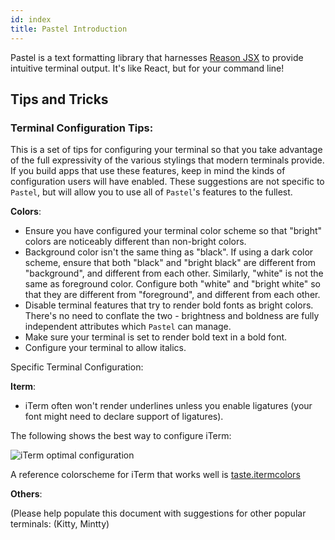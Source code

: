 ```yaml
---
id: index
title: Pastel Introduction
---
```


Pastel is a text formatting library that harnesses [Reason JSX](https://reasonml.github.io/docs/en/jsx) to provide intuitive terminal output. It's like React, but for your command line!

## Tips and Tricks

### Terminal Configuration Tips:

This is a set of tips for configuring your terminal so that you take advantage
of the full expressivity of the various stylings that modern terminals provide.
If you build apps that use these features, keep in mind the kinds of
configuration users will have enabled.
These suggestions are not specific to `Pastel`, but will allow you to use all
of `Pastel`'s features to the fullest.

**Colors**:

- Ensure you have configured your terminal color scheme so that "bright" colors
  are noticeably different than non-bright colors.
- Background color isn't the same thing as "black". If using a dark color
  scheme, ensure that both "black" and "bright black" are different from
  "background", and different from each other.  Similarly, "white" is not the
  same as foreground color. Configure both "white" and "bright white" so that
  they are different from "foreground", and different from each other.
- Disable terminal features that try to render bold fonts as bright colors.
  There's no need to conflate the two - brightness and boldness are fully
  independent attributes which `Pastel` can manage.
- Make sure your terminal is set to render bold text in a bold font.
- Configure your terminal to allow italics.

Specific Terminal Configuration:

**Iterm**:

- iTerm often won't render underlines unless you enable ligatures (your font
  might need to declare support of ligatures).

The following shows the best way to configure iTerm:

![iTerm optimal configuration](assets/pastel/itermConfig.png)

A reference colorscheme for iTerm that works well is
[taste.itermcolors](assets/pastel/taste.itermcolors)

**Others**:

(Please help populate this document with suggestions for other popular
terminals: (Kitty, Mintty)
